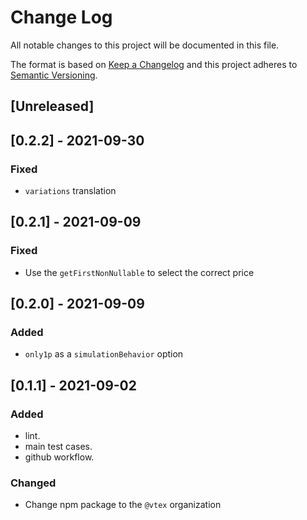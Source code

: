 
# Change Log
All notable changes to this project will be documented in this file.
 
The format is based on [Keep a Changelog](http://keepachangelog.com/)
and this project adheres to [Semantic Versioning](http://semver.org/).
 
## [Unreleased]

## [0.2.2] - 2021-09-30

### Fixed
- `variations` translation

## [0.2.1] - 2021-09-09

### Fixed
- Use the `getFirstNonNullable` to select the correct price

 ## [0.2.0] - 2021-09-09
 
### Added
-  `only1p` as a `simulationBehavior` option
 
 ## [0.1.1] - 2021-09-02

### Added
- lint.
- main test cases.
- github workflow.

### Changed
- Change npm package to the `@vtex` organization
